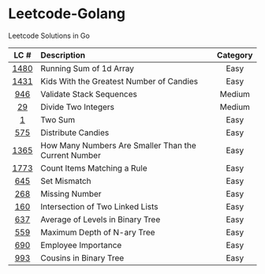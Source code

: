 # Leetcode-Golang
Leetcode Solutions in Go

|LC #|Description|Category|
|:-:|:-| :-: |
|[1480](https://leetcode.com/problems/running-sum-of-1d-array/)| Running Sum of 1d Array| Easy|
|[1431](https://leetcode.com/problems/kids-with-the-greatest-number-of-candies/)| Kids With the Greatest Number of Candies| Easy|
|[946](https://leetcode.com/problems/validate-stack-sequences/)| Validate Stack Sequences| Medium|
|[29](https://leetcode.com/problems/divide-two-integers/)| Divide Two Integers| Medium|
|[1](https://leetcode.com/problems/two-sum/)| Two Sum| Easy|
|[575](https://leetcode.com/problems/distribute-candies/)| Distribute Candies| Easy|
|[1365](https://leetcode.com/problems/how-many-numbers-are-smaller-than-the-current-number/)| How Many Numbers Are Smaller Than the Current Number| Easy|
|[1773](https://leetcode.com/problems/count-items-matching-a-rule/)| Count Items Matching a Rule| Easy|
|[645](https://leetcode.com/problems/set-mismatch/)| Set Mismatch| Easy|
|[268](https://leetcode.com/problems/missing-number/)| Missing Number| Easy|
|[160](https://leetcode.com/problems/intersection-of-two-linked-lists/)| Intersection of Two Linked Lists| Easy|
|[637](https://leetcode.com/problems/average-of-levels-in-binary-tree/)| Average of Levels in Binary Tree| Easy|
|[559](https://leetcode.com/problems/maximum-depth-of-n-ary-tree/)| Maximum Depth of N-ary Tree| Easy|
|[690](https://leetcode.com/problems/employee-importance/)| Employee Importance| Easy|
|[993](https://leetcode.com/problems/cousins-in-binary-tree/)| Cousins in Binary Tree| Easy|
